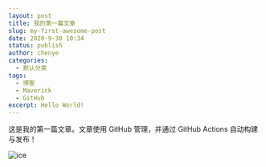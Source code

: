 ```yaml
---
layout: post
title: 我的第一篇文章
slug: my-first-awesome-post
date: 2020-9-30 10:34
status: publish
author: chenye
categories: 
  - 默认分类
tags: 
  - 博客
  - Maverick
  - GitHub
excerpt: Hello World!
---
```


这是我的第一篇文章。文章使用 GitHub 管理，并通过 GitHub Actions 自动构建与发布！

![ice](E:/ShareDIR/壁纸/2.jpg)
